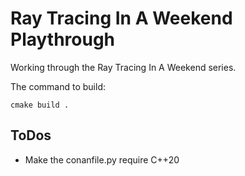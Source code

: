 Ray Tracing In A Weekend Playthrough
====================================

Working through the Ray Tracing In A Weekend series.

The command to build:
```
cmake build .
```

ToDos
-----

 * Make the conanfile.py require C++20
